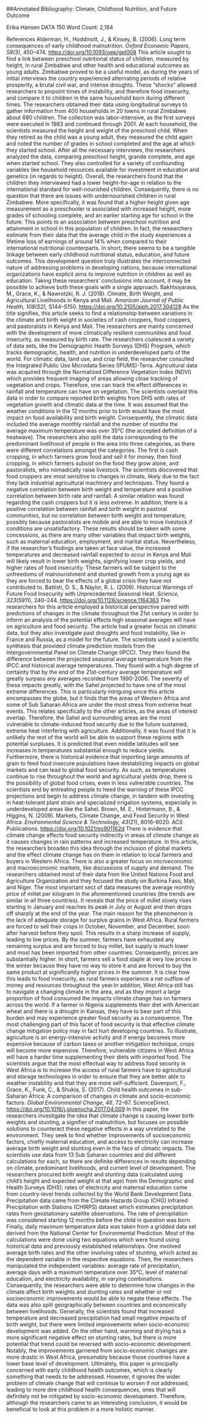 ##Annotated Bibliography: Climate, Childhood Nutrition, and Future Outcome


Erika Hansen
DATA 150
Word Count: 2,184


References
Alderman, H., Hoddinott, J., & Kinsey, B. (2006). Long term consequences of early childhood malnutrition. *Oxford Economic Papers, 58(3)*, 450–474. https://doi.org/10.1093/oep/gpl008
This article sought to find a link between preschool nutritional status of children, measured by height, in rural Zimbabwe and other health and educational outcomes as young adults. Zimbabwe proved to be a useful model, as during the years of initial interviews the country experienced alternating periods of relative prosperity, a brutal civil war, and intense droughts. These “shocks” allowed researchers to pinpoint times of instability, and therefore food insecurity, and compare it to children in the same household born during different times. The researchers obtained their data using longitudinal surveys to gather information from 400 households in 20 towns in rural Zimbabwe about 680 children. The collection was labor-intensive, as the first surveys were executed in 1983 and continued through 2001. At each household, the scientists measured the height and weight of the preschool child. When they retired as the child was a young adult, they measured the child again and noted the number of grades in school completed and the age at which they started school. After all the necessary interviews, the researchers analyzed the data, comparing preschool height, grande complete, and age when started school. They also controlled for a variety of confounding variables like household resources available for investment in education and genetics (in regards to height). Overall, the researchers found that the children they interviewed had a lower height-for-age in relation to the international standard for well-nourished children. Consequently, there is no question that there are issues with undernourished children in rural Zimbabwe. More specifically, it was found that a higher height given age measurement as a preschooler is associated with increased height, more grades of schooling complete, and an earlier starting age for school in the future. This points to an association between preschool nutrition and attainment in school in this population of children. In fact, the researchers estimate from their data that the average child in the study experiences a lifetime loss of earnings of around 14% when compared to their international nutritional counterparts. In short, there seems to be a tangible linkage between early childhood nutritional status, education, and future outcomes. This development question truly illustrates the interconnected nature of addressing problems in developing nations, because international organizations have explicit aims to improve nutrition in children as well as education. Taking these researchers’ conclusions into account, it may be possible to achieve both these goals with a single approach.
Bakhtsiyarava, M., Grace, K., & Nawrotzki, R. J. (2018). Climate, Birth Weight, and Agricultural Livelihoods in Kenya and Mali. *American Journal of Public Health, 108(S2),* S144–S150. https://doi.org/10.2105/ajph.2017.304128
As the title signifies, this article seeks to find a relationship between variations in the climate and birth weight in societies of cash croppers, food croppers, and pastoralists in Kenya and Mali. The researchers are mainly concerned with the development of more climatically resilient communities and food insecurity, as measured by birth rate. The researchers coalesced a variety of data sets, like the Demographic Health Surveys (DHS) Program, which tracks demographic, health, and nutrition in underdeveloped parts of the world. For climatic data, land use, and crop field, the researcher consulted the Integrated Public Use Microdata Series (IPUMS)-Terra. Agricultural data was acquired through the Normalized Difference Vegetation Index (NDVI) which provides frequent imaging of areas allowing close tracking of vegetation and crops. Therefore, one can track the effect differences in rainfall and temperature can have on vegetation. The scientists overlaid this data in order to compare reported birth weights from DHS with rates of vegetation growth and climatic data at the time. It was assumed that the weather conditions in the 12 months prior to birth would have the most impact on food availability and birth weight. Consequently, the climatic data included the average monthly rainfall and the number of months the average maximum temperature was over 35℃ (the accepted definition of a heatwave). The researchers also split the data corresponding to the predominant livelihood of people in the area into three categories, as there were different correlations amongst the categories. The first is cash cropping, in which farmers grow food and sell it for money, then food cropping, in which farmers subsist on the food they grow alone, and pastoralists, who nomadically raise livestock. The scientists discovered that food croppers are most sensitive to changes in climate, likely due to the fact they lack industrial agricultural machinery and techniques. They found a negative correlation between birth weight and temperature and a positive correlation between birth rate and rainfall. A similar relation was found regarding the cash croppers but it is less extreme. In addition, there is a positive correlation between rainfall and birth weight in pastoral communities, but no correlation between birth weight and temperature, possibly because pastoralists are mobile and are able to move livestock if conditions are unsatisfactory. These results should be taken with some concessions, as there are many other variables that impact birth weights, such as maternal education, employment, and marital status. Nevertheless, if the researcher’s findings are taken at face value, the increased temperatures and decreased rainfall expected to occur in Kenya and Mali will likely result in lower birth weights, signifying lower crop yields, and higher rates of food insecurity. These farmers will be subject to the unfreedoms of malnourishment and stunted growth from a young age as they are forced to bear the effects of a global crisis they have not contributed to.
Battisti, D. S., & Naylor, R. L. (2009). Historical Warnings of Future Food Insecurity with Unprecedented Seasonal Heat. *Science, 323*(5911), 240–244. https://doi.org/10.1126/science.1164363
The researchers for this article employed a historical perspective paired with predictions of changes in the climate throughout the 21st century in order to inform an analysis of the potential effects high seasonal averages will have on agriculture and food security. The article had a greater focus on climatic data, but they also investigate past droughts and food instability, like in France and Russia, as a model for the future. The scientists used a scientific synthesis that provided climate prediction models from the Intergovernmental Panel on Climate Change (IPCC). They then found the difference between the projected seasonal average temperature from the IPCC and historical average temperatures. They found with a high degree of certainty that by the end of the 21st-century average temperature will greatly surpass any averages recorded from 1990-2006. The severity of these impacts greatly, with the Sahel projected to have one of the most extreme differences. This is particularly intriguing since this article encompasses the globe, but it finds that the areas of Western Africa and some of Sub Saharan Africa are under the most stress from extreme heat events. This relates specifically to the other articles, as the areas of interest overlap. Therefore, the Sahel and surrounding areas are the most vulnerable to climate-induced food security due to the future sustained, extreme heat interfering with agriculture. Additionally, it was found that it is unlikely the rest of the world will be able to support these regions with potential surpluses. It is predicted that even middle latitudes will see increases in temperatures substantial enough to reduce yields. Furthermore, there is historical evidence that importing large amounts of grain to feed food insecure populations have destabilizing impacts on global markets and can lead to global food security. As such, as temperatures continue to rise throughout the world and agricultural yields drop, there is the possibility of global food crises, even in less vulnerable countries. The scientists end by entreating people to heed the warning of these IPCC projections and begin to address climate change, in tandem with investing in heat-tolerant plant strain and specialized irrigation systems, especially in underdeveloped areas like the Sahel.
Brown, M. E., Hintermann, B., & Higgins, N. (2009). Markets, Climate Change, and Food Security in West Africa. *Environmental Science & Technology, 43*(21), 8016–8020. ACS Publications. https://doi.org/10.1021/es901162d
There is evidence that climate change affects food security indirectly in areas of climate change as it causes changes in rain patterns and increased temperature. In this article, the researchers broaden this idea through the inclusion of global markets and the effect climate change has on them in relation to local farmers and buyers in Western Africa. There is also a greater focus on microeconomic and macroeconomic markets, like discussions of supply and demand. The researchers obtained most of their data from the United Nations Food and Agriculture Organization and they focused the study on Burkina Faso, Mali, and Niger. The most important sect of data measures the average monthly price of millet per kilogram in the aforementioned countries (the trends are similar in all three countries). It reveals that the price of millet slowly rises starting in January and reaches its peak in July or August and then drops off sharply at the end of the year. The main reason for the phenomenon is the lack of adequate storage for surplus grains in West Africa. Rural farmers are forced to sell their crops in October, November, and December, soon after harvest before they spoil. This results in a sharp increase of supply, leading to low prices. By the summer, farmers have exhausted any remaining surplus and are forced to buy millet, but supply is much lower and most has been imported from other countries. Consequently, prices are substantially higher. In short, farmers sell a food staple at very low prices in the winter because they have no way to store it and are forced to buy the same product at significantly higher prices in the summer. It is clear how this leads to food insecurity, as rural farmers experience a net outflow of money and resources throughout the year.In addition, West Africa still has to navigate a changing climate in the area, and as they import a large proportion of food consumed the impacts climate change has on farmers across the world. If a farmer in Nigeria supplements their diet with American wheat and there is a drought in Kansas, they have to bear part of this burden and may experience greater food security as a consequence. The most challenging part of this facet of food security is that effective climate change mitigation policy may in fact hurt developing countries. To illustrate, agriculture is an energy-intensive activity and if energy becomes more expensive because of carbon taxes or another mitigation technique, crops will become more expensive. Therefore, vulnerable citizens in West Africa will have a harder time supplementing their diets with imported food. The scientists argue that the most effectual way to address food security in West Africa is to increase the access of rural farmers have to agricultural and storage technologies in order to ensure that they are better able to weather instability and that they are more self-sufficient.
Davenport, F., Grace, K., Funk, C., & Shukla, S. (2017). Child health outcomes in sub-Saharan Africa: A comparison of changes in climate and socio-economic factors. *Global Environmental Change, 46*, 72–87. ScienceDirect. https://doi.org/10.1016/j.gloenvcha.2017.04.009
In this paper, the researchers investigate the idea that climate change is causing lower birth weights and stunting, a signifier of malnutrition, but focuses on possible solutions to counteract these negative effects in a way unrelated to the environment. They seek to find whether improvements of socioeconomic factors, chiefly maternal education, and access to electricity can increase average birth weight and stunting even in the face of climatic impacts. The scientists use data from 13 Sub Saharan countries and did different calculations for each, so there are definite differences in results depending on climate, predominant livelihoods, and current level of development. The researchers procured birth weight and stunting data (calculated using child’s height and expected weight at that age) from the Demographic and Health Surveys (DHS); rates of electricity and maternal education come from country-level trends collected by the World Bank Development Data. Precipitation data came from the Climate Hazards Group (CHG) Infrared Precipitation with Stations (CHIRPS) dataset which estimates precipitation rates from geostationary satellite observations. The rate of precipitation was considered starting 12 months before the child in question was born. Finally, daily maximum temperature data was taken from a gridded data set derived from the National Center for Environmental Prediction. Most of the calculations were done using two equations which were found using historical data and previously established relationships. One involved average birth rates and the other involving rates of stunting, which acted as the dependent variable in the respective equations. Then, the researchers manipulated the independent variables: average rate of precipitation, average days with a maximum temperature over 35℃, level of maternal education, and electricity availability, in varying combinations. Consequently, the researchers were able to determine how changes in the climate affect birth weights and stunting rates and whether or not socioeconomic improvements would be able to negate these effects. The data was also split geographically between countries and economically between livelihoods. Generally, the scientists found that increased temperature and decreased precipitation had small negative impacts of birth weight, but there were limited improvements when socio-economic development was added. On the other hand, warming and drying has a more significant negative effect on stunting rates, but there is more potential that trend could be reversed with socio-economic development. Notably, the improvements garnered from socio-economic changes are more drastic in West Africa, presumably because those countries have a lower base level of development. Ultimately, this paper is principally concerned with early childhood health outcomes, which is clearly something that needs to be addressed. However, it ignores the wider problem of climate change that will continue to worsen if not addressed, leading to more dire childhood health consequences, ones that will definitely not be mitigated by socio-economic development. Therefore, although the researchers came to an interesting conclusion, it would be beneficial to look at this problem in a more holistic manner.
